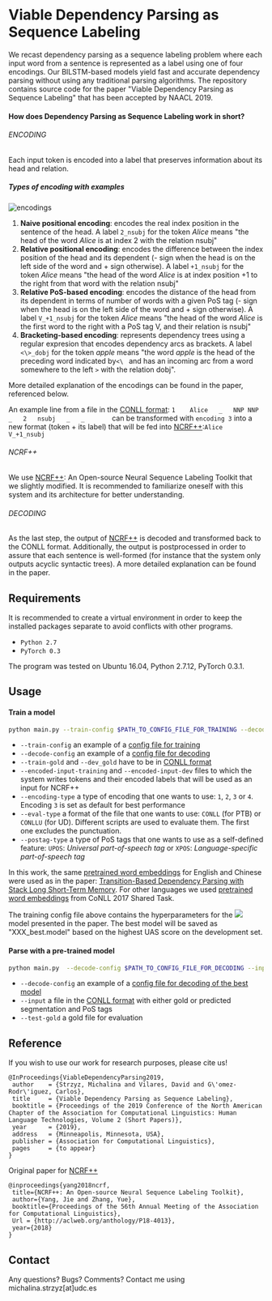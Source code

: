# Viable Dependency Parsing as Sequence Labeling

We recast dependency parsing as a sequence labeling problem 
where each input word from a sentence is represented as a label 
using one of four encodings. Our BILSTM-based models yield fast and accurate dependency 
parsing without using any traditional parsing algorithms. The repository contains source 
code for the paper "Viable Dependency Parsing as Sequence Labeling" that has been accepted
by NAACL 2019. 

#### How does Dependency Parsing as Sequence Labeling work in short?

###### ENCODING

Each input token is encoded into a label that preserves information about its head and relation.

##### Types of encoding with examples
 
![encodings](https://github.com/mstrise/seq2label/blob/master/figs/encodings.png)

1. __Naive positional encoding__: encodes the real index position in the sentence of the head. A label
 ```2_nsubj``` for the token _Alice_
means "the head of the word _Alice_ is at index 2 with the relation nsubj"
2. __Relative positional encoding__: encodes the difference between the index position of the head
and its dependent (- sign when the head is on the left side of the word and + sign otherwise).
A label  ```+1_nsubj``` for the token _Alice_
means "the head of the word _Alice_ is at index position +1 to the right from that word with the relation nsubj"
3. __Relative PoS-based encoding__: encodes the distance of the head from its dependent in terms of number of
words with a given PoS tag
(- sign when the head is on the left side of the word and + sign otherwise).
A label ```V_+1_nsubj``` for the token _Alice_
means "the head of the word _Alice_ is the first word to the right with a PoS tag V, and their relation is nsubj"
4. __Bracketing-based encoding__: represents dependency trees using a regular expresion that encodes dependency arcs
as brackets. 
A label ```<\>_dobj``` for the token _apple_
means "the word _apple_ is the head of the preceding word indicated by```<\ ``` and has an incoming arc from a word
somewhere to the left ```>``` with the relation dobj".

More detailed explanation of the encodings can be found in the paper, referenced below.

An example line from a file in the 
[CONLL format](https://universaldependencies.org/format.html): ```1    Alice   _   NNP NNP _   2   nsubj   _   _       ```
can be transformed with ```encoding 3``` into a new format (token + its label) that will be fed into [NCRF++](https://github.com/jiesutd/NCRFpp):```Alice    V_+1_nsubj    ```


###### NCRF++

We use [NCRF++](https://github.com/jiesutd/NCRFpp): An Open-source Neural Sequence Labeling Toolkit that
 we slightly 
modified. It is recommended to familiarize oneself with this system and its architecture for better understanding.


###### DECODING

As the last step, the output of [NCRF++](https://github.com/jiesutd/NCRFpp) is decoded and transformed back to the 
CONLL 
format. Additionally, the output is postprocessed in order to assure that each sentence is well-formed (for instance 
that the 
system only outputs acyclic syntactic trees). A more detailed explanation can be found in the paper.


## Requirements

It is recommended to create a virtual environment in order to keep the installed packages separate to avoid conflicts
 with 
other programs.

* ```Python 2.7```
* ```PyTorch 0.3```

The program was tested on Ubuntu 16.04, Python 2.7.12, PyTorch 0.3.1.

## Usage

#### Train a model

```bash
python main.py --train-config $PATH_TO_CONFIG_FILE_FOR_TRAINING --decode-config $PATH_TO_CONFIG_FILE_FOR_DECODING --train-gold $PATH_TO_GOLD_FILE_TRAIN_SET --dev-gold $PATH_TO_GOLD_FILE_DEV_SET --encoded-input-training $PATH_TO_FILE_WITH_ENCODING_OF_TRAIN_SET --encoded-input-dev $PATH_TO_FILE_WITH_ENCODING_OF_DEV_SET --encoding-type $TYPE_OF_ENCODING --eval-type $FORMAT_OF_THE_FILES --postag-type $TYPE_OF_POSTAGS
```
* ```--train-config``` an example of a [config file for training](https://github.com/mstrise/seq2label/blob/master/config/train.config)
* ```--decode-config``` an example of a [config file for decoding](https://github.com/mstrise/seq2label/blob/master/config/decode.config)
* ```--train-gold```  and ```--dev_gold``` have to be in [CONLL format](https://universaldependencies.org/format.html)
* ```--encoded-input-training```  and ```--encoded-input-dev``` files to which the system writes tokens and 
their encoded 
labels that will be used as an input
 for NCRF++
* ```--encoding-type``` a type of encoding that one wants to use: ```1```, ```2```, ```3``` or ```4```. Encoding ```3```
 is 
set as default for best performance
* ```--eval-type``` a format of the file that one wants to use: ```CONLL``` (for PTB) or ```CONLLU``` (for UD). 
Different 
scripts are used to evaluate them. The first one excludes the punctuation.
* ```--postag-type``` a type of PoS tags that one wants to use as a self-defined feature: ```UPOS```: *Universal 
part-of-speech tag* or 
```XPOS```: *Language-specific part-of-speech tag* 

In this work, the same [pretrained word embeddings](https://github.com/clab/lstm-parser/) for English and 
Chinese were used as in the paper: 
[Transition-Based Dependency Parsing with Stack Long Short-Term Memory](https://arxiv.org/abs/1505.08075). For other 
languages we used [pretrained word embeddings](https://lindat.mff.cuni.cz/repository/xmlui/handle/11234/1-1989)
 from CoNLL 2017 Shared Task.
 
 The training config file above contains the hyperparameters for the 
 ![](https://latex.codecogs.com/gif.latex?$P^{\mathrm{C}}_{\mathrm{2,800}}$) model presented in the paper. The best 
 model will be saved as "XXX_best.model" based on the highest UAS score on the development set.

#### Parse with a pre-trained model

```bash
python main.py  --decode-config $PATH_TO_CONFIG_FILE_FOR_DECODING --input $PATH_TO_THE_INPUT_FILE --test-gold $PATH_TO_THE_GOLD_FILE --output $PATH_TO_THE_OUTPUT_FILE --encoding-type $TYPE_OF_ENCODING --eval-type $EVAL $FORMAT_OF_THE FILES --postag-type $TYPE_OF_POSTAGS
```
* ```--decode-config``` an example of a [config file for decoding of the best model](https://github.com/mstrise/seq2label/blob/master/config/decode_best_model.config)
* ```--input``` a file in the [CONLL format](https://universaldependencies.org/format.html) with either gold or predicted 
segmentation 
and PoS tags  
* ```--test-gold``` a gold file for evaluation


## Reference

If you wish to use our work for research purposes, please cite us!
```
@InProceedings{ViableDependencyParsing2019,
 author    = {Strzyz, Michalina and Vilares, David and G\'omez-Rodr\'iguez, Carlos},
 title     = {Viable Dependency Parsing as Sequence Labeling},
 booktitle = {Proceedings of the 2019 Conference of the North American Chapter of the Association for Computational Linguistics: Human Language Technologies, Volume 2 (Short Papers)},
 year      = {2019},
 address   = {Minneapolis, Minnesota, USA},
 publisher = {Association for Computational Linguistics},
 pages     = {to appear}
}
```

Original paper for [NCRF++](https://github.com/jiesutd/NCRFpp)

```
@inproceedings{yang2018ncrf,  
 title={NCRF++: An Open-source Neural Sequence Labeling Toolkit},  
 author={Yang, Jie and Zhang, Yue},  
 booktitle={Proceedings of the 56th Annual Meeting of the Association for Computational Linguistics},
 Url = {http://aclweb.org/anthology/P18-4013},
 year={2018}  
}
```

## Contact

Any questions? Bugs? Comments? Contact me using michalina.strzyz[at]udc.es

